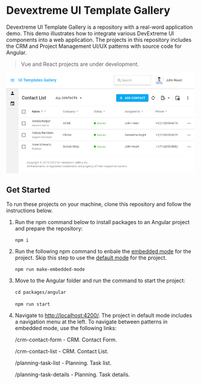 # Devextreme UI Template Gallery

Devextreme UI Template Gallery is a repository with a real-word application demo. This demo illustrates how to integrate various DevExtreme UI components into a web application. The projects in this repository includes the CRM and Project Management UI/UX patterns with source code for Angular.

> Vue and React projects are under development.

![Devextreme UI Template Gallery](/images/ui-template-gallery.png)

## Get Started

To run these projects on your machine, clone this repository and follow the instructions below.

1. Run the npm command below to install packages to an Angular project and prepare the repository: 

    ```
    npm i
    ```

2. Run the following npm command to enbale the [embedded mode](https://devexpress.github.io/devextreme-ui-templates-gallery/material.blue.light/angular/embedded/) for the project. Skip this step to use the [default mode](https://devexpress.github.io/devextreme-ui-templates-gallery/material.blue.light/angular/default/) for the project.

    ```
    npm run make-embedded-mode
    ```

2. Move to the Angular folder and run the command to start the project:

    ```
    cd packages/angular

    npm run start
    ```

3. Navigate to [http://localhost:4200/](http://localhost:4200/). 
    The project in default mode includes a navigation menu at the left. To navigate between patterns in embedded mode, use the following links:

    /crm-contact-form - CRM. Contact Form.

    /crm-contact-list - CRM. Contact List.

    /planning-task-list - Planning. Task list.

    /planning-task-details - Planning. Task details.